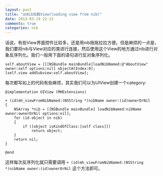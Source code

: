 ```yaml
---
layout: post
title: "从Nib加载View(loading view from nib)"
date: 2013-03-19 22:15
comments: true
categories: nib
---
```

话说，有些View界面控件比较多，还是用nib拖拖拉拉方便。但是麻烦的一点是，我们要将nib与View对应的类进行连接，然后使用这个View的地方通过nib进行对象反序列化。我们一般用下面的语句进行反对象序列化。
	
	self.aboutView = [[[NSBundle mainBundle]loadNibNamed:@"AboutView" owner:self options:nil] objectAtIndex:0];
    [self.view addSubview:self.aboutView];
    
    
每次都写如上的代码有些麻烦，其实我们可以为UIView创建一个category:

	@implementation UIView (MHExtensions)
 
	+ (id)mh_viewFromNibNamed:(NSString *)nibName owner:(id)ownerOrNil
	{
		NSArray *nib = [[NSBundle mainBundle] loadNibNamed:nibName owner:ownerOrNil options:nil];
		for (id object in nib)
		{
			if ([object isKindOfClass:[self class]])
				return object;
		}
		return nil;
	}
 
	@end
	
这样每次反序列化就只需要调用 `+ (id)mh_viewFromNibNamed:(NSString *)nibName owner:(id)ownerOrNil` 这个方法即可。